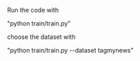 Run the code with 

"python train/train.py"

choose the dataset with 

"python train/train.py --dataset tagmynews"
